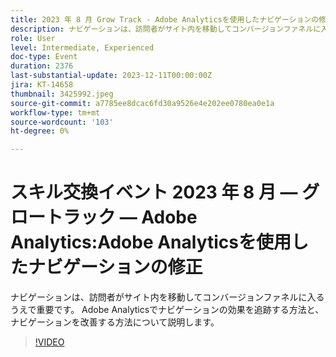 ```yaml
---
title: 2023 年 8 月 Grow Track - Adobe Analyticsを使用したナビゲーションの修正
description: ナビゲーションは、訪問者がサイト内を移動してコンバージョンファネルに入るうえで重要です。 Adobe Analyticsでナビゲーションの効果を追跡する方法と、ナビゲーションを改善する方法について説明します。
role: User
level: Intermediate, Experienced
doc-type: Event
duration: 2376
last-substantial-update: 2023-12-11T00:00:00Z
jira: KT-14658
thumbnail: 3425992.jpeg
source-git-commit: a7785ee8dcac6fd30a9526e4e202ee0780ea0e1a
workflow-type: tm+mt
source-wordcount: '103'
ht-degree: 0%

---
```



# スキル交換イベント 2023 年 8 月 — グロートラック — Adobe Analytics:Adobe Analyticsを使用したナビゲーションの修正

ナビゲーションは、訪問者がサイト内を移動してコンバージョンファネルに入るうえで重要です。 Adobe Analyticsでナビゲーションの効果を追跡する方法と、ナビゲーションを改善する方法について説明します。

>[!VIDEO](https://video.tv.adobe.com/v/3425992/?learn=on)
